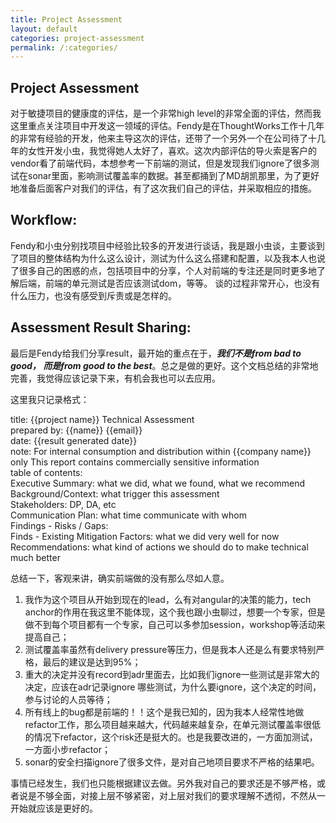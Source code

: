 ```yaml
---
title: Project Assessment
layout: default
categories: project-assessment
permalink: /:categories/
---
```


## Project Assessment    

对于敏捷项目的健康度的评估，是一个非常high level的非常全面的评估，然而我这里重点关注项目中开发这一领域的评估。Fendy是在ThoughtWorks工作十几年的非常有经验的开发，他来主导这次的评估，还带了一个另外一个在公司待了十几年的女性开发小虫，我觉得她人太好了，喜欢。这次内部评估的导火索是客户的vendor看了前端代码，本想参考一下前端的测试，但是发现我们ignore了很多测试在sonar里面，影响测试覆盖率的数据。甚至都捅到了MD胡凯那里，为了更好地准备后面客户对我们的评估，有了这次我们自己的评估，并采取相应的措施。    


## Workflow:     
Fendy和小虫分别找项目中经验比较多的开发进行谈话，我是跟小虫谈，主要谈到了项目的整体结构为什么这么设计，测试为什么这么搭建和配置，以及我本人也说了很多自己的困惑的点，包括项目中的分享，个人对前端的专注还是同时更多地了解后端，前端的单元测试是否应该测试dom，等等。 谈的过程非常开心，也没有什么压力，也没有感受到斥责或是怎样的。       

## Assessment Result Sharing:    

最后是Fendy给我们分享result，最开始的重点在于，**_我们不是from bad to good， 而是from good to the best_**。总之是做的更好。这个文档总结的非常地完善，我觉得应该记录下来，有机会我也可以去应用。    

这里我只记录格式：

title: {{project name}} Technical Assessment    
prepared by: {{name}}  {{email}}    
date:  {{result generated date}}    
note: For internal consumption and distribution within {{company name}} only This report contains commercially sensitive information    
table of contents:     
  Executive Summary: what we did, what we found, what we recommend    
  Background/Context: what trigger this assessment    
  Stakeholders: DP, DA, etc    
  Communication Plan: what time communicate with whom    
  Findings - Risks / Gaps:    
  Finds - Existing Mitigation Factors: what we did very well for now    
  Recommendations: what kind of actions we should do to make technical much better    

总结一下，客观来讲，确实前端做的没有那么尽如人意。
1. 我作为这个项目从开始到现在的lead，么有对angular的决策的能力，tech anchor的作用在我这里不能体现，这个我也跟小虫聊过，想要一个专家，但是做不到每个项目都有一个专家，自己可以多参加session，workshop等活动来提高自己；    
2. 测试覆盖率虽然有delivery pressure等压力，但是我本人还是么有要求特别严格，最后的建议是达到95%；    
3. 重大的决定并没有record到adr里面去，比如我们ignore一些测试是非常大的决定，应该在adr记录ignore 哪些测试，为什么要ignore，这个决定的时间，参与讨论的人员等待；    
4. 所有线上的bug都是前端的！！这个是我已知的，因为我本人经常性地做refactor工作，那么项目越来越大，代码越来越复杂，在单元测试覆盖率很低的情况下refactor，这个risk还是挺大的。也是我要改进的，一方面加测试，一方面小步refactor；    
5. sonar的安全扫描ignore了很多文件，是对自己地项目要求不严格的结果吧。     

事情已经发生，我们也只能根据建议去做。另外我对自己的要求还是不够严格，或者说是不够全面，对接上层不够紧密，对上层对我们的要求理解不透彻，不然从一开始就应该是更好的。    
